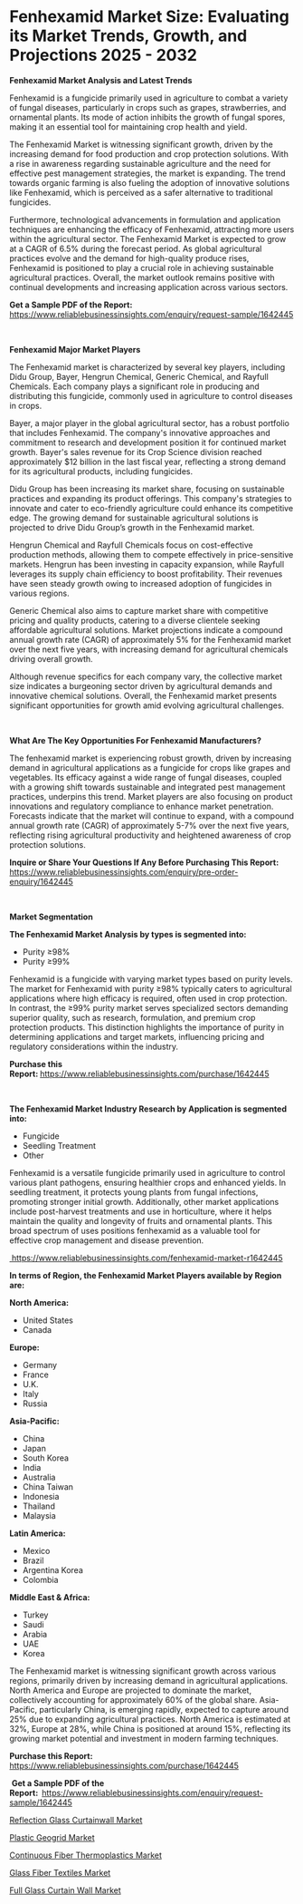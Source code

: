 <p><h1>Fenhexamid Market Size: Evaluating its Market Trends, Growth, and Projections 2025 - 2032</h1></p><p><strong>Fenhexamid Market Analysis and Latest Trends</strong></p>
<p><p>Fenhexamid is a fungicide primarily used in agriculture to combat a variety of fungal diseases, particularly in crops such as grapes, strawberries, and ornamental plants. Its mode of action inhibits the growth of fungal spores, making it an essential tool for maintaining crop health and yield. </p><p>The Fenhexamid Market is witnessing significant growth, driven by the increasing demand for food production and crop protection solutions. With a rise in awareness regarding sustainable agriculture and the need for effective pest management strategies, the market is expanding. The trend towards organic farming is also fueling the adoption of innovative solutions like Fenhexamid, which is perceived as a safer alternative to traditional fungicides. </p><p>Furthermore, technological advancements in formulation and application techniques are enhancing the efficacy of Fenhexamid, attracting more users within the agricultural sector. The Fenhexamid Market is expected to grow at a CAGR of 6.5% during the forecast period. As global agricultural practices evolve and the demand for high-quality produce rises, Fenhexamid is positioned to play a crucial role in achieving sustainable agricultural practices. Overall, the market outlook remains positive with continual developments and increasing application across various sectors.</p></p>
<p><strong>Get a Sample PDF of the Report:&nbsp;</strong> <a href="https://www.reliablebusinessinsights.com/enquiry/request-sample/1642445?utm_campaign=84&utm_medium=2&utm_source=Github&utm_content=ia&utm_term=30012025&utm_id=fenhexamid">https://www.reliablebusinessinsights.com/enquiry/request-sample/1642445</a></p>
<p>&nbsp;</p>
<p><strong>Fenhexamid Major Market Players</strong></p>
<p><p>The Fenhexamid market is characterized by several key players, including Didu Group, Bayer, Hengrun Chemical, Generic Chemical, and Rayfull Chemicals. Each company plays a significant role in producing and distributing this fungicide, commonly used in agriculture to control diseases in crops.</p><p>Bayer, a major player in the global agricultural sector, has a robust portfolio that includes Fenhexamid. The company's innovative approaches and commitment to research and development position it for continued market growth. Bayer's sales revenue for its Crop Science division reached approximately $12 billion in the last fiscal year, reflecting a strong demand for its agricultural products, including fungicides.</p><p>Didu Group has been increasing its market share, focusing on sustainable practices and expanding its product offerings. This company's strategies to innovate and cater to eco-friendly agriculture could enhance its competitive edge. The growing demand for sustainable agricultural solutions is projected to drive Didu Group’s growth in the Fenhexamid market.</p><p>Hengrun Chemical and Rayfull Chemicals focus on cost-effective production methods, allowing them to compete effectively in price-sensitive markets. Hengrun has been investing in capacity expansion, while Rayfull leverages its supply chain efficiency to boost profitability. Their revenues have seen steady growth owing to increased adoption of fungicides in various regions.</p><p>Generic Chemical also aims to capture market share with competitive pricing and quality products, catering to a diverse clientele seeking affordable agricultural solutions. Market projections indicate a compound annual growth rate (CAGR) of approximately 5% for the Fenhexamid market over the next five years, with increasing demand for agricultural chemicals driving overall growth.</p><p>Although revenue specifics for each company vary, the collective market size indicates a burgeoning sector driven by agricultural demands and innovative chemical solutions. Overall, the Fenhexamid market presents significant opportunities for growth amid evolving agricultural challenges.</p></p>
<p>&nbsp;</p>
<p><strong>What Are The Key Opportunities For Fenhexamid Manufacturers?</strong></p>
<p><p>The fenhexamid market is experiencing robust growth, driven by increasing demand in agricultural applications as a fungicide for crops like grapes and vegetables. Its efficacy against a wide range of fungal diseases, coupled with a growing shift towards sustainable and integrated pest management practices, underpins this trend. Market players are also focusing on product innovations and regulatory compliance to enhance market penetration. Forecasts indicate that the market will continue to expand, with a compound annual growth rate (CAGR) of approximately 5-7% over the next five years, reflecting rising agricultural productivity and heightened awareness of crop protection solutions.</p></p>
<p><strong>Inquire or Share Your Questions If Any Before Purchasing This Report:</strong> <a href="https://www.reliablebusinessinsights.com/enquiry/pre-order-enquiry/1642445?utm_campaign=84&utm_medium=2&utm_source=Github&utm_content=ia&utm_term=30012025&utm_id=fenhexamid">https://www.reliablebusinessinsights.com/enquiry/pre-order-enquiry/1642445</a></p>
<p>&nbsp;</p>
<p><strong>Market Segmentation</strong></p>
<p><strong>The Fenhexamid Market Analysis by types is segmented into:</strong></p>
<p><ul><li>Purity ≥98%</li><li>Purity ≥99%</li></ul></p>
<p><p>Fenhexamid is a fungicide with varying market types based on purity levels. The market for Fenhexamid with purity ≥98% typically caters to agricultural applications where high efficacy is required, often used in crop protection. In contrast, the ≥99% purity market serves specialized sectors demanding superior quality, such as research, formulation, and premium crop protection products. This distinction highlights the importance of purity in determining applications and target markets, influencing pricing and regulatory considerations within the industry.</p></p>
<p><strong>Purchase this Report:&nbsp;</strong><a href="https://www.reliablebusinessinsights.com/purchase/1642445?utm_campaign=84&utm_medium=2&utm_source=Github&utm_content=ia&utm_term=30012025&utm_id=fenhexamid">https://www.reliablebusinessinsights.com/purchase/1642445</a></p>
<p>&nbsp;</p>
<p><strong>The Fenhexamid Market Industry Research by Application is segmented into:</strong></p>
<p><ul><li>Fungicide</li><li>Seedling Treatment</li><li>Other</li></ul></p>
<p><p>Fenhexamid is a versatile fungicide primarily used in agriculture to control various plant pathogens, ensuring healthier crops and enhanced yields. In seedling treatment, it protects young plants from fungal infections, promoting stronger initial growth. Additionally, other market applications include post-harvest treatments and use in horticulture, where it helps maintain the quality and longevity of fruits and ornamental plants. This broad spectrum of uses positions fenhexamid as a valuable tool for effective crop management and disease prevention.</p></p>
<p><a href="https://www.reliablebusinessinsights.com/fenhexamid-market-r1642445?utm_campaign=84&utm_medium=2&utm_source=Github&utm_content=ia&utm_term=30012025&utm_id=fenhexamid">&nbsp;https://www.reliablebusinessinsights.com/fenhexamid-market-r1642445</a></p>
<p><strong>In terms of Region, the Fenhexamid Market Players available by Region are:</strong></p>
<p>
    <p> <strong> North America: </strong>
        <ul>
            <li>United States</li>
            <li>Canada</li>
        </ul>
        </p> 
    <p> <strong> Europe: </strong>
        <ul>
            <li>Germany</li>
            <li>France</li>
            <li>U.K.</li>
            <li>Italy</li>
            <li>Russia</li>
        </ul>
        </p> 
    <p> <strong> Asia-Pacific: </strong>
        <ul>
            <li>China</li>
            <li>Japan</li>
            <li>South Korea</li>
            <li>India</li>
            <li>Australia</li>
            <li>China Taiwan</li>
            <li>Indonesia</li>
            <li>Thailand</li>
            <li>Malaysia</li>
        </ul>
        </p> 
    <p> <strong> Latin America: </strong>
        <ul>
            <li>Mexico</li>
            <li>Brazil</li>
            <li>Argentina Korea</li>
            <li>Colombia</li>
        </ul>
        </p> 
    <p> <strong> Middle East & Africa: </strong>
        <ul>
            <li>Turkey</li>
            <li>Saudi</li>
            <li>Arabia</li>
            <li>UAE</li>
            <li>Korea</li>
        </ul>
    </p>
    </p>
<p><p>The Fenhexamid market is witnessing significant growth across various regions, primarily driven by increasing demand in agricultural applications. North America and Europe are projected to dominate the market, collectively accounting for approximately 60% of the global share. Asia-Pacific, particularly China, is emerging rapidly, expected to capture around 25% due to expanding agricultural practices. North America is estimated at 32%, Europe at 28%, while China is positioned at around 15%, reflecting its growing market potential and investment in modern farming techniques.</p></p>
<p><strong>Purchase this Report: </strong><a href="https://www.reliablebusinessinsights.com/purchase/1642445?utm_campaign=84&utm_medium=2&utm_source=Github&utm_content=ia&utm_term=30012025&utm_id=fenhexamid">https://www.reliablebusinessinsights.com/purchase/1642445</a></p>
<p>&nbsp;<strong>Get a Sample PDF of the Report:&nbsp;&nbsp;</strong><a href="https://www.reliablebusinessinsights.com/enquiry/request-sample/1642445?utm_campaign=84&utm_medium=2&utm_source=Github&utm_content=ia&utm_term=30012025&utm_id=fenhexamid">https://www.reliablebusinessinsights.com/enquiry/request-sample/1642445</a></p>
<p><strong></strong></p>
<p><p><a href="https://github.com/sponsumelo/Market-Research-Report-List-1/blob/main/reflection-glass-curtainwall-market.md?utm_campaign=84&utm_medium=2&utm_source=Github&utm_content=ia&utm_term=30012025&utm_id=fenhexamid">Reflection Glass Curtainwall Market</a></p><p><a href="https://github.com/elvutedipela/Market-Research-Report-List-1/blob/main/plastic-geogrid-market.md?utm_campaign=84&utm_medium=2&utm_source=Github&utm_content=ia&utm_term=30012025&utm_id=fenhexamid">Plastic Geogrid Market</a></p><p><a href="https://github.com/sawrovpipolo/Market-Research-Report-List-1/blob/main/continuous-fiber-thermoplastics-market.md?utm_campaign=84&utm_medium=2&utm_source=Github&utm_content=ia&utm_term=30012025&utm_id=fenhexamid">Continuous Fiber Thermoplastics Market</a></p><p><a href="https://github.com/mabutironaldo/Market-Research-Report-List-6/blob/main/glass-fiber-textiles-market.md?utm_campaign=84&utm_medium=2&utm_source=Github&utm_content=ia&utm_term=30012025&utm_id=fenhexamid">Glass Fiber Textiles Market</a></p><p><a href="https://github.com/ritooesiaba/Market-Research-Report-List-1/blob/main/full-glass-curtain-wall-market.md?utm_campaign=84&utm_medium=2&utm_source=Github&utm_content=ia&utm_term=30012025&utm_id=fenhexamid">Full Glass Curtain Wall Market</a></p></p>